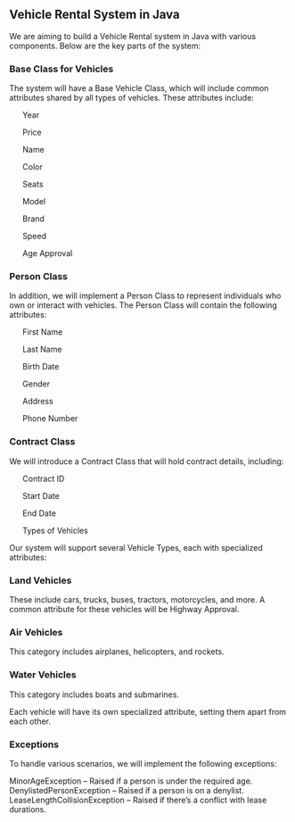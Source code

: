 ## Vehicle Rental System in Java
We are aiming to build a Vehicle Rental system in Java with various components. Below are the key parts of the system:

### Base Class for Vehicles
The system will have a Base Vehicle Class, which will include common attributes shared by all types of vehicles. These attributes include:

<ls> 
<ul>Year</ul>
<ul>Price </ul>
<ul>Name </ul>
<ul>Color </ul>
<ul>Seats </ul>
<ul>Model </ul>
<ul>Brand </ul>
<ul>Speed </ul>
<ul>Age Approval </ul>
</ls>
  
### Person Class
In addition, we will implement a Person Class to represent individuals who own or interact with vehicles. The Person Class will contain the following attributes:
<ls> 
<ul>First Name </ul>
<ul>Last Name </ul>
<ul>Birth Date </ul>
<ul>Gender </ul>
<ul>Address </ul>
<ul>Phone Number </ul>
</ls>

### Contract Class
We will introduce a Contract Class that will hold contract details, including:

<ls> 
<ul>Contract ID </ul>
<ul>Start Date </ul>
<ul>End Date </ul>
<ul>Types of Vehicles </ul>
Our system will support several Vehicle Types, each with specialized attributes:
</ls>

### Land Vehicles
These include cars, trucks, buses, tractors, motorcycles, and more. A common attribute for these vehicles will be Highway Approval.

### Air Vehicles
This category includes airplanes, helicopters, and rockets.

### Water Vehicles
This category includes boats and submarines.

Each vehicle will have its own specialized attribute, setting them apart from each other.

### Exceptions
To handle various scenarios, we will implement the following exceptions:

MinorAgeException – Raised if a person is under the required age.
DenylistedPersonException – Raised if a person is on a denylist.
LeaseLengthCollisionException – Raised if there’s a conflict with lease durations.

